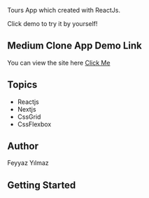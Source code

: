 Tours App which created with ReactJs.

Click demo to try it by yourself!

## Medium Clone App Demo Link

You can view the site here
[Click Me](medium-clone-side.netlify.app)

## Topics

- Reactjs
- Nextjs
- CssGrid
- CssFlexbox

## Author

Feyyaz Yılmaz

## Getting Started


